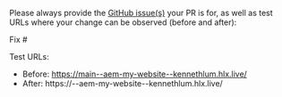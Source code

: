Please always provide the [GitHub issue(s)](../issues) your PR is for, as well as test URLs where your change can be observed (before and after):

Fix #<gh-issue-id>

Test URLs:
- Before: https://main--aem-my-website--kennethlum.hlx.live/
- After: https://<branch>--aem-my-website--kennethlum.hlx.live/
